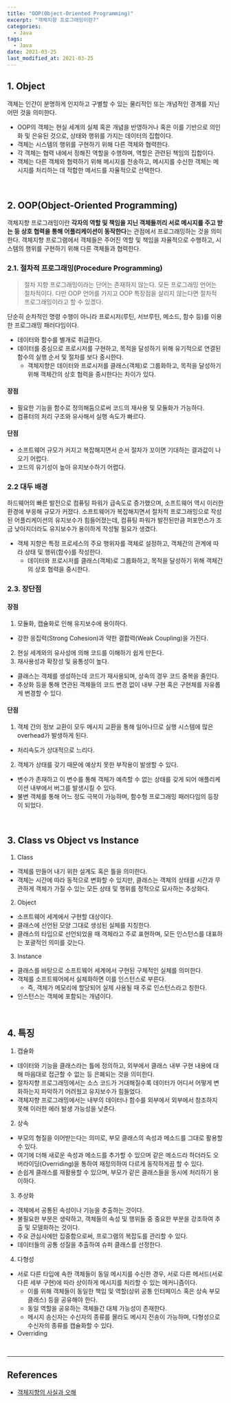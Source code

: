 ```yaml
---
title: "OOP(Object-Oriented Programming)"
excerpt: "객체지향 프로그래밍이란?"
categories:
  - Java
tags:
  - Java
date: 2021-03-25
last_modified_at: 2021-03-25
---
```


## 1. Object

객체는 인간이 분명하게 인지하고 구별할 수 있는 물리적인 또는 개념적인 경계를 지닌 어떤 것을 의미한다.

* OOP의 객체는 현실 세계의 실체 혹은 개념을 반영하거나 혹은 이를 기반으로 의인화 및 은유된 것으로, 상태와 행위를 가지는 데이터의 집합이다.
* 객체는 시스템의 행위를 구현하기 위해 다른 객체와 협력한다.
* 각 객체는 협력 내에서 정해진 역할을 수행하며, 역할은 관련된 책임의 집합이다.
* 객체는 다른 객체와 협력하기 위해 메시지를 전송하고, 메시지를 수신한 객체는 메시지를 처리하는 데 적합한 메서드를 자율적으로 선택한다.

<br>

## 2. OOP(Object-Oriented Programming)

객체지향 프로그래밍이란 **각자의 역할 및 책임을 지닌 객체들끼리 서로 메시지를 주고 받는 등 상호 협력을 통해 어플리케이션이 동작한다**는 관점에서 프로그래밍하는 것을 의미한다. 객체지향 프로그램에서 객체들은 주어진 역할 및 책임을 자율적으로 수행하고, 시스템의 행위를 구현하기 위해 다른 객체들과 협력한다.

### 2.1. 절차적 프로그래밍(Procedure Programming)

> 절차 지향 프로그래밍이라는 단어는 존재하지 않는다. 모든 프로그래밍 언어는 절차적이다. 다만 OOP 언어를 가지고 OOP 특장점을 살리지 않는다면 절차적 프로그래밍이라고 할 수 있겠다.

단순히 순차적인 명령 수행이 아니라 프로시저(루틴, 서브루틴, 메소드, 함수 등)를 이용한 프로그래밍 패러다임이다.

* 데이터와 함수를 별개로 취급한다.
* 데이터를 중심으로 프로시저를 구현하고, 목적을 달성하기 위해 유기적으로 연결된 함수의 실행 순서 및 절차를 보다 중시한다.
  * 객체지향은 데이터와 프로시저를 클래스(객체)로 그룹화하고, 목적을 달성하기 위해 객체간의 상호 협력을 중시한다는 차이가 있다.

#### 장점

* 필요한 기능을 함수로 정의해둠으로써 코드의 재사용 및 모듈화가 가능하다.
* 컴퓨터의 처리 구조와 유사해서 실행 속도가 빠르다.

#### 단점

* 소프트웨어 규모가 커지고 복잡해지면서 순서 절차가 꼬이면 기대하는 결과값이 나오기 어렵다.
* 코드의 유기성이 높아 유지보수하기 어렵다.

### 2.2 대두 배경

하드웨어의 빠른 발전으로 컴퓨팅 파워가 급속도로 증가했으며, 소프트웨어 역시 이러한 환경에 부응해 규모가 커졌다. 소프트웨어가 복잡해지면서 절차적 프로그래밍으로 작성된 어플리케이션의 유지보수가 힘들어졌는데, 컴퓨팅 파워가 발전된만큼 퍼포먼스가 조금 낮아지더라도 유지보수가 용이하게 작성될 필요가 생겼다.

* 객체 지향은 특정 프로세스의 주요 행위자를 객체로 설정하고, 객체간의 관계에 따라 상태 및 행위(함수)를 작성한다.
  * 데이터와 프로시저를 클래스(객체)로 그룹화하고, 목적을 달성하기 위해 객체간의 상호 협력을 중시한다.

### 2.3. 장단점

#### 장점

1. 모듈화, 캡슐화로 인해 유지보수에 용이하다.
  * 강한 응집력(Strong Cohesion)과 약한 결합력(Weak Coupling)을 가진다.
2. 현실 세계와의 유사성에 의해 코드를 이해하기 쉽게 만든다.
3. 재사용성과 확장성 및 융통성이 높다.
  * 클래스는 객체를 생성하는데 코드가 재사용되며, 상속의 경우 코드 중복을 줄인다.
  * 추상화 등을 통해 연관된 객체들의 코드 변경 없이 내부 구현 혹은 구현체를 자유롭게 변경할 수 있다.

#### 단점

1. 객체 간의 정보 교환이 모두 메시지 교환을 통해 일어나므로 실행 시스템에 많은 overhead가 발생하게 된다.
  * 처리속도가 상대적으로 느리다.
2. 객체가 상태를 갖기 때문에 예상치 못한 부작용이 발생할 수 있다.
  * 변수가 존재하고 이 변수를 통해 객체가 예측할 수 없는 상태를 갖게 되어 애플리케이션 내부에서 버그를 발생시킬 수 있다.
  * 불변 객체를 통해 어느 정도 극복이 가능하며, 함수형 프로그래밍 패러다임의 등장이 되었다.

<br>

## 3. Class vs Object vs Instance

1. Class
  * 객체를 만들어 내기 위한 설계도 혹은 틀을 의미한다.
  * 객체는 시간에 따라 동적으로 변화할 수 있지만, 클래스는 객체의 상태를 시간과 무관하게 객체가 가질 수 있는 모든 상태 및 행위를 정적으로 묘사하는 추상화다.
2. Object
  * 소프트웨어 세계에서 구현할 대상이다.
  * 클래스에 선언된 모양 그대로 생성된 실체를 지칭한다.
  * 클래스의 타입으로 선언되었을 때 객체라고 주로 표현하며, 모든 인스턴스를 대표하는 포괄적인 의미를 갖는다.
3. Instance
  * 클래스를 바탕으로 소프트웨어 세계에서 구현된 구체적인 실체를 의미한다.
  * 객체를 소프트웨어에서 실체화하면 이를 인스턴스로 부른다.
    * 즉, 객체가 메모리에 할당되어 실제 사용될 때 주로 인스턴스라고 칭한다.
  * 인스턴스는 객체에 포함되는 개념이다.

<br>

## 4. 특징

1. 캡슐화
  * 데이터와 기능을 클래스라는 틀에 정의하고, 외부에서 클래스 내부 구현 내용에 대해 마음대로 접근할 수 없는 등 은폐되는 것을 의미한다.
  * 절차지향 프로그래밍에서는 소스 코드가 거대해질수록 데이터가 어디서 어떻게 변화하는지 파악하기 어려웠고 유지보수가 힘들었다.
  * 객체지향 프로그래밍에서는 내부의 데이터나 함수를 외부에서 외부에서 참조하지 못해 이러한 에러 발생 가능성을 낮춘다.
2. 상속
  * 부모의 형질을 이어받는다는 의미로, 부모 클래스의 속성과 메소드를 그대로 활용할 수 있다.
  * 여기에 더해 새로운 속성과 메소드를 추가할 수 있으며 같은 메소드라 하더라도 오버라이딩(Overriding)을 통하여 재정의하여 다르게 동작하게끔 할 수 있다.
  * 손쉽게 클래스를 재활용할 수 있으며, 부모가 같은 클래스들을 동시에 처리하기 용이하다.
3. 추상화
  * 객체에서 공통된 속성이나 기능을 추출하는 것이다.
  * 불필요한 부분은 생략하고, 객체들의 속성 및 행위들 중 중요한 부분을 강조하여 추출 및 모델화하는 것이다.
  * 주요 관심사에만 집중함으로써, 프로그램의 복잡도를 관리할 수 있다.
  * 데이터들의 공통 성질을 추출하여 슈퍼 클래스를 선정한다.
4. 다형성
  * 서로 다른 타입에 속한 객체들이 동일 메시지를 수신한 경우, 서로 다른 메서드(서로 다른 세부 구현)에 따라 상이하게 메시지를 처리할 수 있는 메커니즘이다.
    * 이를 위해 객체들이 동일한 책임 및 역할(상위 공통 인터페이스 혹은 상속 부모 클래스) 등을 공유해야 한다.
    * 동일 역할을 공유하는 객체들간 대체 가능성이 존재한다.
    * 메시지 송신자는 수신자의 종류를 몰라도 메시지 전송이 가능하며, 다형성으로 수신자의 종류를 캡슐화할 수 있다.
  * Overriding

<br>

---

## References

* [객체지향의 사실과 오해](https://xlffm3.github.io/book/oop-truth-misunderstanding/)
